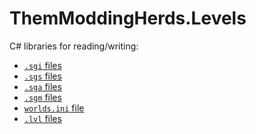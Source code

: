 # ThemModdingHerds.Levels

C# libraries for reading/writing:

- [`.sgi` files][sgi-path]
- [`.sgs` files][sgs-path]
- [`.sga` files][sga-path]
- [`.sgm` files][sgm-path]
- [`worlds.ini` file][worlds-path]
- [`.lvl` files][lvl-path]

[sgi-path]: ./sgi/
[sgs-path]: ./sgs/
[sga-path]: ./sga/
[sgm-path]: ./sgm/
[worlds-path]: ./worlds/
[lvl-path]: ./lvl/
